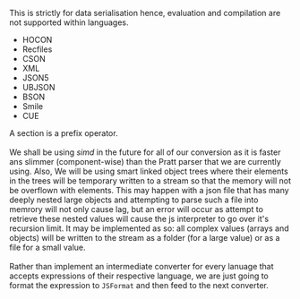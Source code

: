 This is strictly for data serialisation hence, evaluation and compilation are not supported within languages.
- HOCON
- Recfiles
- CSON
- XML
- JSON5
- UBJSON
- BSON
- Smile
- CUE

A section is a prefix operator. \
\
We shall be using *simd* in the future for all of our conversion as it is faster ans slimmer (component-wise) than the Pratt parser that we are currently using. Also, We will be using smart linked object trees where their elements in the trees will be temporary written to a stream so that the memory will not be overflown with elements. This may happen with a json file that has many deeply nested large objects and attempting to parse such a file into memrory will not only cause lag, but an error will occur as attempt to retrieve these nested values will cause the js interpreter to go over it's recursion limit. It may be implemented as so: all complex values (arrays and objects) will be written to the stream as a folder (for a large value) or as a file for a small value. \
\
Rather than implement an intermediate converter for every lanuage that accepts expressions of their respective language, we are just going to format the expression to `JSFormat` and then feed to the next converter.


